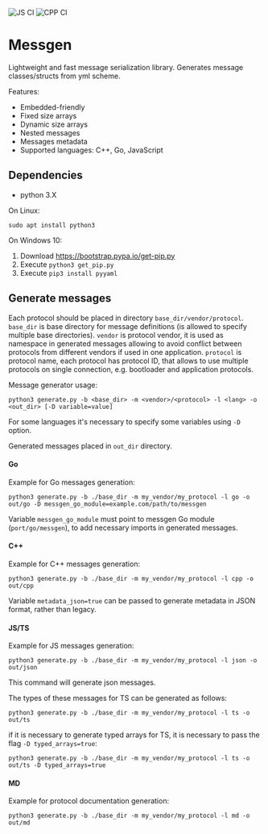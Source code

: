 ![JS CI](https://github.com/pavletto/messgen/actions/workflows/js.yml/badge.svg)
![CPP CI](https://github.com/pavletto/messgen/actions/workflows/cpp.yml/badge.svg)

# Messgen

Lightweight and fast message serialization library.
Generates message classes/structs from yml scheme.

Features:

- Embedded-friendly
- Fixed size arrays
- Dynamic size arrays
- Nested messages
- Messages metadata
- Supported languages: C++, Go, JavaScript

## Dependencies

- python 3.X

On Linux:

```
sudo apt install python3
```

On Windows 10:

1. Download https://bootstrap.pypa.io/get-pip.py
2. Execute `python3 get_pip.py`
3. Execute `pip3 install pyyaml`

## Generate messages

Each protocol should be placed in directory `base_dir/vendor/protocol`.
`base_dir` is base directory for message definitions (is allowed to specify multiple base directories).
`vendor` is protocol vendor, it is used as namespace in generated messages allowing to avoid conflict between protocols from different vendors if used in one application.
`protocol` is protocol name, each protocol has protocol ID, that allows to use multiple protocols on single connection, e.g. bootloader and application protocols.

Message generator usage:
```
python3 generate.py -b <base_dir> -m <vendor>/<protocol> -l <lang> -o <out_dir> [-D variable=value]
```

For some languages it's necessary to specify some variables using `-D` option.

Generated messages placed in `out_dir` directory.

#### Go

Example for Go messages generation:

```
python3 generate.py -b ./base_dir -m my_vendor/my_protocol -l go -o out/go -D messgen_go_module=example.com/path/to/messgen
```

Variable `messgen_go_module` must point to messgen Go module (`port/go/messgen`), to add necessary imports in generated messages.

#### C++

Example for C++ messages generation:

```
python3 generate.py -b ./base_dir -m my_vendor/my_protocol -l cpp -o out/cpp
```

Variable `metadata_json=true` can be passed to generate metadata in JSON format, rather than legacy.

#### JS/TS

Example for JS messages generation:

```
python3 generate.py -b ./base_dir -m my_vendor/my_protocol -l json -o out/json
```
This command will generate json messages. 

The types of these messages for TS can be generated as follows:

```
python3 generate.py -b ./base_dir -m my_vendor/my_protocol -l ts -o out/ts
```

if it is necessary to generate typed arrays for TS, it is necessary to pass the flag `-D typed_arrays=true`:
```
python3 generate.py -b ./base_dir -m my_vendor/my_protocol -l ts -o out/ts -D typed_arrays=true
```



#### MD

Example for protocol documentation generation:

```
python3 generate.py -b ./base_dir -m my_vendor/my_protocol -l md -o out/md
```
